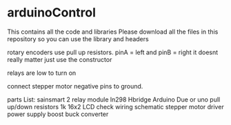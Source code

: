 # arduinoControl
This contains all the code and libraries
Please download all the files in this repository 
so you can use the library and headers

rotary encoders use pull up resistors.
pinA = left and pinB = right it doesnt really matter just use the constructor

relays are low to turn on

connect stepper motor negative pins to ground. 

parts List:
	sainsmart 2 relay module
	ln298 Hbridge
	Arduino Due or uno
	pull up/down resistors 1k
	16x2 LCD check wiring schematic
	stepper motor driver
	power supply
	boost buck converter


